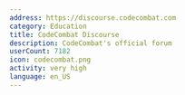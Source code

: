 ```yaml
---
address: https://discourse.codecombat.com
category: Education
title: CodeCombat Discourse
description: CodeCombat's official forum
userCount: 7182
icon: codecombat.png
activity: very high
language: en_US
---
```

